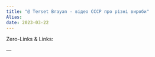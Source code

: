 ```yaml
---
title: "@ Terset Brayan - відео СССР про різні вироби"
Alias: 
date: 2023-03-22  
---
```

Zero-Links & Links:  


—  
